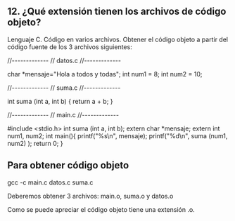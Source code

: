 ## 12. ¿Qué extensión tienen los archivos de código objeto?
Lenguaje C. Código en varios archivos. Obtener el código objeto a partir del código fuente de los 3 archivos siguientes:


//-------------
// datos.c
//-------------


char *mensaje="Hola a todos y todas";
int num1 = 8;
int num2 = 10;


//-------------
// suma.c
//-------------


int suma (int a, int b) {
return a + b;
}


//-------------
// main.c
//-------------


#include <stdio.h>
int suma (int a, int b);
extern char *mensaje;
extern int num1, num2;
int main(){
printf("%s\n", mensaje);
printf("%d\n", suma (num1, num2) );
return 0;
}


## Para obtener código objeto
gcc -c main.c datos.c suma.c


Deberemos obtener 3 archivos: main.o, suma.o y datos.o

Como se puede apreciar el código objeto tiene una extensión .o.
